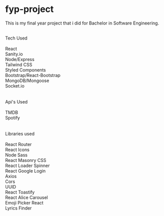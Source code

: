 # fyp-project

This is my final year project that i did for Bachelor in Software Engineering.

<br/>
Tech Used <br/>

<br/>
React <br/>
Sanity.io <br/>
Node/Express <br/>
Tailwind CSS <br/>
Styled Components <br/>
Bootstrap/React-Bootstrap <br/>
MongoDB/Mongoose <br/>
Socket.io <br/>

<br/>
<br/>
Api's Used <br/>

<br/>
TMDB <br/>
Spotify
<br/>
<br/>
<br/>
Libraries used <br/>

<br/>
React Router <br/>
React Icons <br/>
Node Sass <br/>
React Masonry CSS <br/>
React Loader Spinner <br/>
React Google Login <br/>
Axios <br/>
Cors <br/>
UUID <br/>
React Toastify <br/>
React Alice Carousel <br/>
Emoji Picker React <br/>
Lyrics Finder

